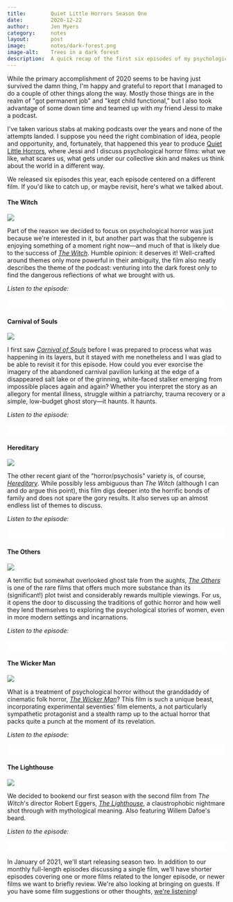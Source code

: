 ```yaml
---
title:        Quiet Little Horrors Season One
date:         2020-12-22
author:       Jen Myers
category:     notes
layout:       post
image:        notes/dark-forest.png
image-alt:    Trees in a dark forest
description:  A quick recap of the first six episodes of my psychological horror film podcast.
---
```


While the primary accomplishment of 2020 seems to be having just survived the damn thing, I'm happy and grateful to report that I managed to do a couple of other things along the way. Mostly those things are in the realm of "got permanent job" and "kept child functional," but I also took advantage of some down time and teamed up with my friend Jessi to make a podcast.

I've taken various stabs at making podcasts over the years and none of the attempts landed. I suppose you need the right combination of idea, people and opportunity, and, fortunately, that happened this year to produce <a href="https://quietlittlehorrors.com">Quiet Little Horrors</a>, where Jessi and I discuss psychological horror films: what we like, what scares us, what gets under our collective skin and makes us think about the world in a different way.

We released six episodes this year, each episode centered on a different film. If you'd like to catch up, or maybe revisit, here's what we talked about.

<h4>The Witch</h4>

<div><img src="{{ site.baseurl }}/images/notes/the-witch.jpg" /></div>

Part of the reason we decided to focus on psychological horror was just because we're interested in it, but another part was that the subgenre is enjoying something of a moment right now—and much of that is likely due to the success of <a href="https://letterboxd.com/film/the-witch-2015/"><em>The Witch</em></a>. Humble opinion: it deserves it! Well-crafted around themes only more powerful in their ambiguity, the film also neatly describes the theme of the podcast: venturing into the dark forest only to find the dangerous reflections of what we brought with us.

<em>Listen to the episode:</em>

<p><iframe style="border: none" src="//html5-player.libsyn.com/embed/episode/id/15000569/height/25/theme/standard-mini/thumbnail/yes/direction/backward/" height="25" width="100%" scrolling="no"  allowfullscreen webkitallowfullscreen mozallowfullscreen oallowfullscreen msallowfullscreen></iframe></p>

<h4>Carnival of Souls</h4>

<div><img src="{{ site.baseurl }}/images/notes/carnival-of-souls.jpg" /></div>

I first saw <a href="https://letterboxd.com/film/carnival-of-souls/"><em>Carnival of Souls</em></a> before I was prepared to process what was happening in its layers, but it stayed with me nonetheless and I was glad to be able to revisit it for this episode. How could you ever exorcise the imagery of the abandoned carnival pavilion lurking at the edge of a disappeared salt lake or of the grinning, white-faced stalker emerging from impossible places again and again? Whether you interpret the story as an allegory for mental illness, struggle within a patriarchy, trauma recovery or a simple, low-budget ghost story—it haunts. It haunts.

<em>Listen to the episode:</em>

<p><iframe style="border: none" src="//html5-player.libsyn.com/embed/episode/id/15263462/height/25/theme/standard-mini/thumbnail/yes/direction/backward/" height="25" width="100%" scrolling="no"  allowfullscreen webkitallowfullscreen mozallowfullscreen oallowfullscreen msallowfullscreen></iframe></p>

<h4>Hereditary</h4>

<div><img src="{{ site.baseurl }}/images/notes/hereditary.jpg" /></div>

The other recent giant of the "horror/psychosis" variety is, of course, <a href="https://letterboxd.com/film/hereditary/"><em>Hereditary</em></a>. While possibly less ambiguous than <em>The Witch</em> (although I can and do argue this point), this film digs deeper into the horrific bonds of family and does not spare the gory results. It also serves up an almost endless list of themes to discuss.

<em>Listen to the episode:</em>

<p><iframe style="border: none" src="//html5-player.libsyn.com/embed/episode/id/15804023/height/25/theme/standard-mini/thumbnail/yes/direction/backward/" height="25" width="100%" scrolling="no"  allowfullscreen webkitallowfullscreen mozallowfullscreen oallowfullscreen msallowfullscreen></iframe></p>

<h4>The Others</h4>

<div><img src="{{ site.baseurl }}/images/notes/the-others.jpg" /></div>

A terrific but somewhat overlooked ghost tale from the aughts, <a href="https://letterboxd.com/film/the-others/"><em>The Others</em></a> is one of the rare films that offers much more substance than its (significant!) plot twist and considerably rewards multiple viewings. For us, it opens the door to discussing the traditions of gothic horror and how well they lend themselves to exploring the psychological stories of women, even in more modern settings and incarnations.

<em>Listen to the episode:</em>

<p><iframe style="border: none" src="//html5-player.libsyn.com/embed/episode/id/16168703/height/25/theme/standard-mini/thumbnail/yes/direction/backward/" height="25" width="100%" scrolling="no"  allowfullscreen webkitallowfullscreen mozallowfullscreen oallowfullscreen msallowfullscreen></iframe></p>

<h4>The Wicker Man</h4>

<div><img src="{{ site.baseurl }}/images/notes/the-wicker-man.jpg" /></div>

What is a treatment of psychological horror without the granddaddy of cinematic folk horror, <a href="https://letterboxd.com/film/the-wicker-man/"><em>The Wicker Man</em></a>? This film is such a unique beast, incorporating experimental seventies' film elements, a not particularly sympathetic protagonist and a stealth ramp up to the actual horror that packs quite a punch at the moment of its revelation.

<em>Listen to the episode:</em>

<p><iframe style="border: none" src="//html5-player.libsyn.com/embed/episode/id/16600241/height/25/theme/standard-mini/thumbnail/yes/direction/backward/" height="25" width="100%" scrolling="no"  allowfullscreen webkitallowfullscreen mozallowfullscreen oallowfullscreen msallowfullscreen></iframe></p>

<h4>The Lighthouse</h4>

<div><img src="{{ site.baseurl }}/images/notes/the-lighthouse.jpg" /></div>

We decided to bookend our first season with the second film from <em>The Witch</em>'s director Robert Eggers, <a href="https://letterboxd.com/film/the-lighthouse-2019/"><em>The Lighthouse</em></a>, a claustrophobic nightmare shot through with mythological meaning. Also featuring Willem Dafoe's beard.

<em>Listen to the episode:</em>

<p><iframe style="border: none" src="//html5-player.libsyn.com/embed/episode/id/16984400/height/25/theme/standard-mini/thumbnail/yes/direction/backward/" height="25" width="100%" scrolling="no"  allowfullscreen webkitallowfullscreen mozallowfullscreen oallowfullscreen msallowfullscreen></iframe></p>

In January of 2021, we'll start releasing season two. In addition to our monthly full-length episodes discussing a single film, we'll have shorter episodes covering one or more films related to the longer episode, or newer films we want to briefly review. We're also looking at bringing on guests. If you have some film suggestions or other thoughts, <a href="mailto:hello@quietlittlehorrors.com">we're listening</a>!
